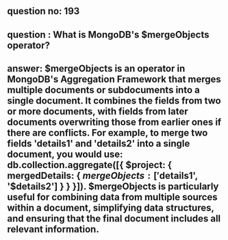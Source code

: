 
      
## question no: 193

## question : What is MongoDB's $mergeObjects operator?

## answer: $mergeObjects is an operator in MongoDB's Aggregation Framework that merges multiple documents or subdocuments into a single document. It combines the fields from two or more documents, with fields from later documents overwriting those from earlier ones if there are conflicts. For example, to merge two fields 'details1' and 'details2' into a single document, you would use: db.collection.aggregate([{ $project: { mergedDetails: { $mergeObjects: ['$details1', '$details2'] } } }]). $mergeObjects is particularly useful for combining data from multiple sources within a document, simplifying data structures, and ensuring that the final document includes all relevant information.
      